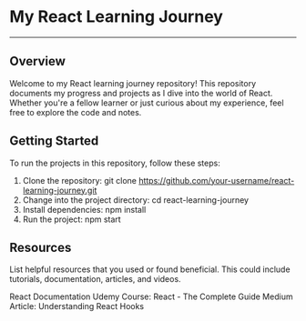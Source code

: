 # My React Learning Journey
<hr>


## Overview
Welcome to my React learning journey repository!
This repository documents my progress and projects as I dive into the world of React. 
Whether you're a fellow learner or just curious about my experience, feel free to explore the code and notes.


## Getting Started

To run the projects in this repository, follow these steps:

1. Clone the repository: git clone https://github.com/your-username/react-learning-journey.git
2. Change into the project directory: cd react-learning-journey
3. Install dependencies: npm install
4. Run the project: npm start


## Resources

List helpful resources that you used or found beneficial. This could include tutorials, documentation, articles, and videos.

React Documentation
Udemy Course: React - The Complete Guide
Medium Article: Understanding React Hooks
